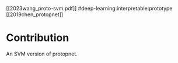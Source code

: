 [[2023wang_proto-svm.pdf]]
#deep-learning:interpretable:prototype
[[2019chen_protopnet]]


# Contribution 

   An SVM version of protopnet. 
